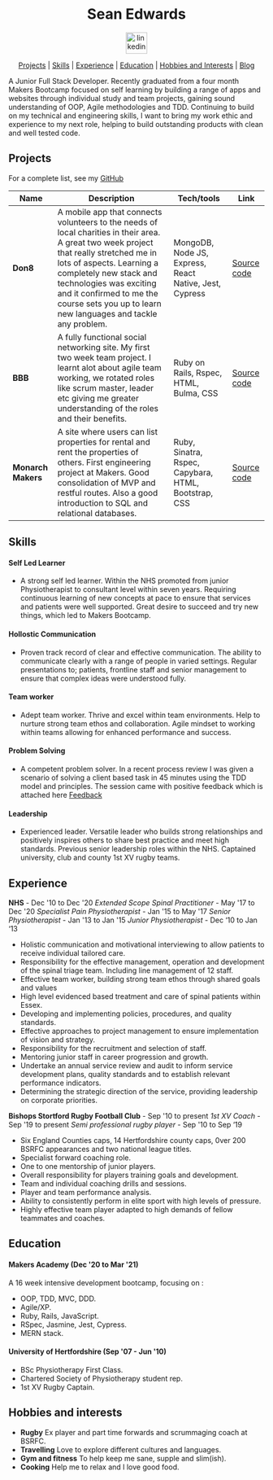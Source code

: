 <div align="center">

# Sean Edwards

<a href="https://www.linkedin.com/in/sean-edwards-654a09195/">
<img src="https://www.iconfinder.com/data/icons/free-social-icons/67/linkedin_circle_color-512.png" alt="linkedin" hspace="50" height="42" width="42"></a>

[Projects](#projects) | [Skills](#skills) | [Experience](#experience) | [Education](#education) | [Hobbies and Interests](#hobbies-and-interests) | [Blog](https://medium.com/@seantedwards)

</div>

A Junior Full Stack Developer. Recently graduated from a four month Makers Bootcamp focused on self learning by building a range of apps and websites through individual study and team projects, gaining sound understanding of OOP, Agile methodologies and TDD. Continuing to build on my technical and engineering skills, I want to bring my work ethic and experience to my next role, helping to build outstanding products with clean and well tested code.

## Projects

For a complete list, see my [GitHub](https://github.com/bear99a9)

| Name               | Description                                                                                                                                                                                                                                                                                                           | Tech/tools                                             | Link                                                        |
| ------------------ | --------------------------------------------------------------------------------------------------------------------------------------------------------------------------------------------------------------------------------------------------------------------------------------------------------------------- | ------------------------------------------------------ | ----------------------------------------------------------- |
| **Don8**           | A mobile app that connects volunteers to the needs of local charities in their area. A great two week project that really stretched me in lots of aspects. Learning a completely new stack and technologies was exciting and it confirmed to me the course sets you up to learn new languages and tackle any problem. | MongoDB, Node JS, Express, React Native, Jest, Cypress | [Source code](https://github.com/bear99a9/don8)             |
| **BBB**            | A fully functional social networking site. My first two week team project. I learnt alot about agile team working, we rotated roles like scrum master, leader etc giving me greater understanding of the roles and their benefits.                                                                                    | Ruby on Rails, Rspec, HTML, Bulma, CSS                 | [Source code](https://github.com/bear99a9/acebook-BBB)      |
| **Monarch Makers** | A site where users can list properties for rental and rent the properties of others. First engineering project at Makers. Good consolidation of MVP and restful routes. Also a good introduction to SQL and relational databases.                                                                                     | Ruby, Sinatra, Rspec, Capybara, HTML, Bootstrap, CSS   | [Source code](https://github.com/bear99a9/monarchmakersbnb) |

## Skills

#### Self Led Learner

- A strong self led learner. Within the NHS promoted from junior Physiotherapist to consultant level within seven years. Requiring continuous learning of new concepts at pace to ensure that services and patients were well supported. Great desire to succeed and try new things, which led to Makers Bootcamp.

#### Hollostic Communication

- Proven track record of clear and effective communication. The ability to communicate clearly with a range of people in varied settings. Regular presentations to; patients, frontline staff and senior management to ensure that complex ideas were understood fully.

#### Team worker

- Adept team worker. Thrive and excel within team environments. Help to nurture strong team ethos and collaboration. Agile mindset to working within teams allowing for enhanced performance and success.

#### Problem Solving

- A competent problem solver. In a recent process review I was given a scenario of solving a client based task in 45 minutes using the TDD model and principles. The session came with positive feedback which is attached here [Feedback](https://github.com/bear99a9/CV/blob/master/2021-03-01-Red%20Weezing%2068-feedback.pdf)

#### Leadership

- Experienced leader. Versatile leader who builds strong relationships and positively inspires others to share best practice and meet high standards. Previous senior leadership roles within the NHS. Captained university, club and county 1st XV rugby teams. 


## Experience

**NHS** - Dec '10 to Dec '20
_Extended Scope Spinal Practitioner_ - May '17 to Dec '20
_Specialist Pain Physiotherapist_ - Jan '15 to May '17
_Senior Physiotherapist_ - Jan '13 to Jan '15
_Junior Physiotherapist_ - Dec ‘10 to Jan ‘13

- Holistic communication and motivational interviewing to allow patients to receive individual tailored care.
- Responsibility for the effective management, operation and development of the spinal triage team. Including line management of 12 staff.
- Effective team worker, building strong team ethos through shared goals and values
- High level evidenced based treatment and care of spinal patients within Essex.
- Developing and implementing policies, procedures, and quality standards.
- Effective approaches to project management to ensure implementation of vision and strategy.
- Responsibility for the recruitment and selection of staff.
- Mentoring junior staff in career progression and growth.
- Undertake an annual service review and audit to inform service development plans, quality standards and to establish relevant performance indicators.
- Determining the strategic direction of the service, providing leadership on corporate priorities.

**Bishops Stortford Rugby Football Club** - Sep '10 to present
_1st XV Coach_ - Sep '19 to present
_Semi professional rugby player_ - Sep '10 to Sep ‘19

- Six England Counties caps, 14 Hertfordshire county caps, 0ver 200 BSRFC appearances and two national league titles.
- Specialist forward coaching role.
- One to one mentorship of junior players.
- Overall responsibility for players training goals and development.
- Team and individual coaching drills and sessions.
- Player and team performance analysis.
- Ability to consistently perform in elite sport with high levels of pressure.
- Highly effective team player adapted to high demands of fellow teammates and coaches.

## Education

#### Makers Academy (Dec '20 to Mar '21)

A 16 week intensive development bootcamp, focusing on :

- OOP, TDD, MVC, DDD.
- Agile/XP.
- Ruby, Rails, JavaScript.
- RSpec, Jasmine, Jest, Cypress.
- MERN stack.

#### University of Hertfordshire (Sep '07 - Jun '10)

- BSc Physiotherapy First Class.
- Chartered Society of Physiotherapy student rep.
- 1st XV Rugby Captain.

## Hobbies and interests

- **Rugby** Ex player and part time forwards and scrummaging coach at BSRFC.
- **Travelling** Love to explore different cultures and languages.
- **Gym and fitness** To help keep me sane, supple and slim(ish).
- **Cooking** Help me to relax and I love good food.
